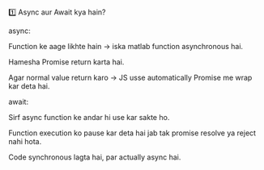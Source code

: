 1️⃣ Async aur Await kya hain?

async:

Function ke aage likhte hain → iska matlab function asynchronous hai.

Hamesha Promise return karta hai.

Agar normal value return karo → JS usse automatically Promise me wrap kar deta hai.

await:

Sirf async function ke andar hi use kar sakte ho.

Function execution ko pause kar deta hai jab tak promise resolve ya reject nahi hota.

Code synchronous lagta hai, par actually async hai.